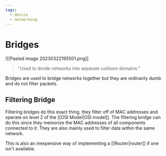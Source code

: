 ```yaml
---
tags:
  - device
  - networking
---
```

# Bridges

![[Pasted image 20230322195501.png]]

>"Used to divide networks into separate collision domains."

Bridges are used to bridge networks together but they are ordinarily dumb and do not filter packets.

## Filtering Bridge

Filtering bridges do this exact thing, they filter off of MAC addresses and operate on level 2 of the [[OSI Model|OSI model]]. The filtering bridge can do this since they memorize the MAC addresses of all components connected to it. They are also mainly used to filter data within the same network.

This is also an inexpensive way of implementing a [[Router|router]] if one isn't available.
